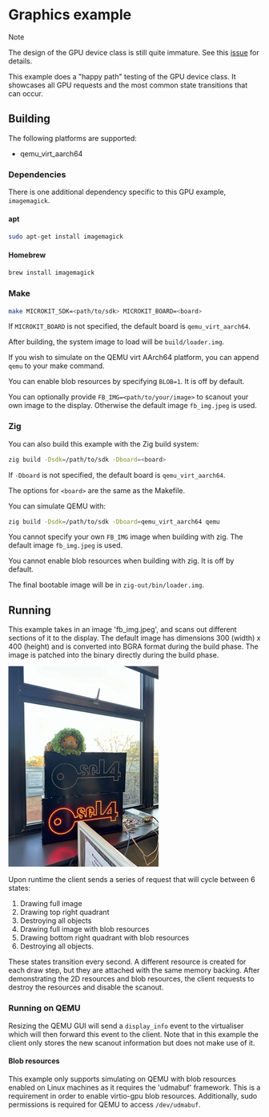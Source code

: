 <!--
   Copyright 2022, UNSW
   SPDX-License-Identifier: CC-BY-SA-4.0
-->

# Graphics example

> [!NOTE]
> The design of the GPU device class is still quite immature. See
> this [issue](https://github.com/au-ts/sddf/issues/284) for details.

This example does a "happy path" testing of the GPU device class. It showcases all
GPU requests and the most common state transitions that can occur.

## Building

The following platforms are supported:
* qemu_virt_aarch64

### Dependencies

There is one additional dependency specific to this GPU example, `imagemagick`.

#### apt

```sh
sudo apt-get install imagemagick
```

#### Homebrew

```sh
brew install imagemagick
```

### Make

```sh
make MICROKIT_SDK=<path/to/sdk> MICROKIT_BOARD=<board>
```

If `MICROKIT_BOARD` is not specified, the default board is `qemu_virt_aarch64`.

After building, the system image to load will be `build/loader.img`.

If you wish to simulate on the QEMU virt AArch64 platform, you can append `qemu` to your make command.

You can enable blob resources by specifying `BLOB=1`. It is off by default.

You can optionally provide `FB_IMG=<path/to/your/image>` to scanout your own image to the display.
Otherwise the default image `fb_img.jpeg` is used.

### Zig

You can also build this example with the Zig build system:
```sh
zig build -Dsdk=/path/to/sdk -Dboard=<board>
```

If `-Dboard` is not specified, the default board is `qemu_virt_aarch64`.

The options for `<board>` are the same as the Makefile.

You can simulate QEMU with:
```sh
zig build -Dsdk=/path/to/sdk -Dboard=qemu_virt_aarch64 qemu
```

You cannot specify your own `FB_IMG` image when building with zig. The default
image `fb_img.jpeg` is used.

You cannot enable blob resources when building with zig. It is off by default.

The final bootable image will be in `zig-out/bin/loader.img`.

## Running

This example takes in an image 'fb_img.jpeg', and scans out different sections of it to the display.
The default image has dimensions 300 (width) x 400 (height) and is converted into BGRA format during the build phase.
The image is patched into the binary directly during the build phase.

![fb_img.jpeg](fb_img.jpeg)

Upon runtime the client sends a series of request that will cycle between 6 states:

1. Drawing full image
2. Drawing top right quadrant
3. Destroying all objects
4. Drawing full image with blob resources
5. Drawing bottom right quadrant with blob resources
6. Destroying all objects.

These states transition every second. A different resource is created for each draw step,
but they are attached with the same memory backing. After demonstrating the 2D resources and blob resources,
the client requests to destroy the resources and disable the scanout.

### Running on QEMU

Resizing the QEMU GUI will send a `display_info` event to the virtualiser which will then forward this event to the client.
Note that in this example the client only stores the new scanout information but does not make use of it.

#### Blob resources

This example only supports simulating on QEMU with blob resources enabled on Linux machines
as it requires the 'udmabuf' framework. This is a requirement in order to enable virtio-gpu
blob resources. Additionally, sudo permissions is required for QEMU to access `/dev/udmabuf`.
